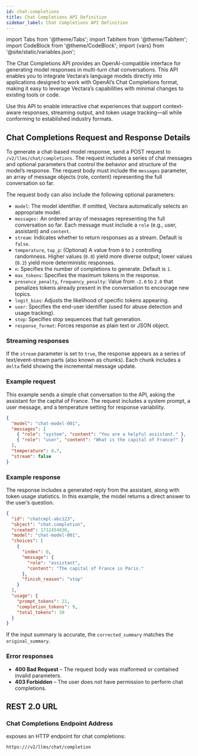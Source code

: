 ```yaml
---
id: chat-completions
title: Chat Completions API Definition
sidebar_label: Chat Completions API Definition
---
```


import Tabs from '@theme/Tabs';
import TabItem from '@theme/TabItem';
import CodeBlock from '@theme/CodeBlock';
import {vars} from '@site/static/variables.json';

The Chat Completions API provides an OpenAI-compatible interface for 
generating model responses in multi-turn chat conversations. This API enables 
you to integrate Vectara’s language models directly into applications designed 
to work with OpenAI’s Chat Completions format, making it easy to leverage 
Vectara’s capabilities with minimal changes to existing tools or code.

Use this API to enable interactive chat experiences that support context-aware 
responses, streaming output, and token usage tracking—all while conforming to 
established industry formats.

## Chat Completions Request and Response Details

To generate a chat-based model response, send a POST request to 
`/v2/llms/chat/completions`. The request includes a series of chat messages 
and optional parameters that control the behavior and structure of the model’s 
response. The request body must include the `messages` parameter, an array of 
message objects (role, content) representing the full conversation so far.

The request body can also include the following optional parameters:

* `model`: The model identifier. If omitted, Vectara automatically selects an 
  appropriate model.
* `messages:` An ordered array of messages representing the full conversation 
  so far. Each message must include a `role` (e.g., user, assistant) and `content`.
* `stream`: Indicates whether to return responses as a stream. Default is `false`.
* `temperature`, `top_p`: (Optional) A value from `0` to `2` controlling 
  randomness. Higher values (`0.8`) yield more diverse output; lower values 
  (`0.2`) yield more deterministic responses.
* `n`: Specifies the number of completions to generate. Default is `1`.
* `max_tokens`: Specifies the maximum tokens in the response.
* `presence_penalty`, `frequency_penalty`: Value from `-2.0` to `2.0` that 
  penalizes tokens already present in the conversation to encourage new topics.
* `logit_bias`: Adjusts the likelihood of specific tokens appearing.
* `user`: Specifies the end-user identifier (used for abuse detection and usage 
  tracking).
* `stop`: Specifies stop sequences that halt generation.
* `response_format`: Forces response as plain text or JSON object.

### Streaming responses

If the `stream` parameter is set to `true`, the response appears as a series 
of text/event-stream parts (also known as chunks). Each chunk includes a `delta` 
field showing the incremental message update.

### Example request

This example sends a simple chat conversation to the API, asking the assistant 
for the capital of France. The request includes a system prompt, a user 
message, and a temperature setting for response variability.

```json
{
  "model": "chat-model-001",
  "messages": [
    { "role": "system", "content": "You are a helpful assistant." },
    { "role": "user", "content": "What is the capital of France?" }
  ],
  "temperature": 0.7,
  "stream": false
}
```
### Example response

The response includes a generated reply from the assistant, along with token 
usage statistics. In this example, the model returns a direct answer to the 
user’s question.

```json
{
  "id": "chatcmpl-abc123",
  "object": "chat.completion",
  "created": 1712454830,
  "model": "chat-model-001",
  "choices": [
    {
      "index": 0,
      "message": {
        "role": "assistant",
        "content": "The capital of France is Paris."
      },
      "finish_reason": "stop"
    }
  ],
  "usage": {
    "prompt_tokens": 21,
    "completion_tokens": 9,
    "total_tokens": 30
  }
}
```

If the input summary is accurate, the `corrected_summary` matches the 
`original_summary`.

### Error responses

* **400 Bad Request** – The request body was malformed or contained invalid 
  parameters.
* **403 Forbidden** – The user does not have permission to perform chat 
  completions.

## REST 2.0 URL

### Chat Completions Endpoint Address

<Config v="names.product"/> exposes an HTTP endpoint for chat completions:

<code>https://<Config v="domains.rest.indexing"/>/v2/llms/chat/completion</code>
